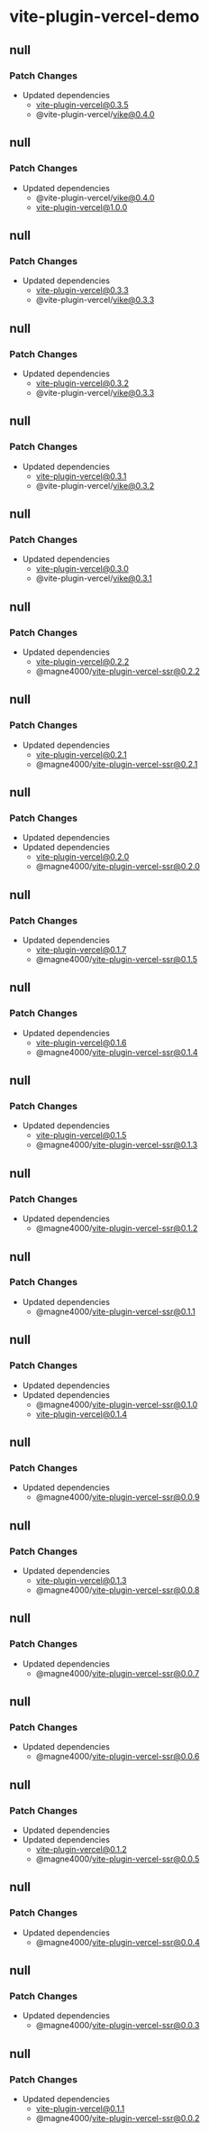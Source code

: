 # vite-plugin-vercel-demo

## null

### Patch Changes

- Updated dependencies
  - vite-plugin-vercel@0.3.5
  - @vite-plugin-vercel/vike@0.4.0

## null

### Patch Changes

- Updated dependencies
  - @vite-plugin-vercel/vike@0.4.0
  - vite-plugin-vercel@1.0.0

## null

### Patch Changes

- Updated dependencies
  - vite-plugin-vercel@0.3.3
  - @vite-plugin-vercel/vike@0.3.3

## null

### Patch Changes

- Updated dependencies
  - vite-plugin-vercel@0.3.2
  - @vite-plugin-vercel/vike@0.3.3

## null

### Patch Changes

- Updated dependencies
  - vite-plugin-vercel@0.3.1
  - @vite-plugin-vercel/vike@0.3.2

## null

### Patch Changes

- Updated dependencies
  - vite-plugin-vercel@0.3.0
  - @vite-plugin-vercel/vike@0.3.1

## null

### Patch Changes

- Updated dependencies
  - vite-plugin-vercel@0.2.2
  - @magne4000/vite-plugin-vercel-ssr@0.2.2

## null

### Patch Changes

- Updated dependencies
  - vite-plugin-vercel@0.2.1
  - @magne4000/vite-plugin-vercel-ssr@0.2.1

## null

### Patch Changes

- Updated dependencies
- Updated dependencies
  - vite-plugin-vercel@0.2.0
  - @magne4000/vite-plugin-vercel-ssr@0.2.0

## null

### Patch Changes

- Updated dependencies
  - vite-plugin-vercel@0.1.7
  - @magne4000/vite-plugin-vercel-ssr@0.1.5

## null

### Patch Changes

- Updated dependencies
  - vite-plugin-vercel@0.1.6
  - @magne4000/vite-plugin-vercel-ssr@0.1.4

## null

### Patch Changes

- Updated dependencies
  - vite-plugin-vercel@0.1.5
  - @magne4000/vite-plugin-vercel-ssr@0.1.3

## null

### Patch Changes

- Updated dependencies
  - @magne4000/vite-plugin-vercel-ssr@0.1.2

## null

### Patch Changes

- Updated dependencies
  - @magne4000/vite-plugin-vercel-ssr@0.1.1

## null

### Patch Changes

- Updated dependencies
- Updated dependencies
  - @magne4000/vite-plugin-vercel-ssr@0.1.0
  - vite-plugin-vercel@0.1.4

## null

### Patch Changes

- Updated dependencies
  - @magne4000/vite-plugin-vercel-ssr@0.0.9

## null

### Patch Changes

- Updated dependencies
  - vite-plugin-vercel@0.1.3
  - @magne4000/vite-plugin-vercel-ssr@0.0.8

## null

### Patch Changes

- Updated dependencies
  - @magne4000/vite-plugin-vercel-ssr@0.0.7

## null

### Patch Changes

- Updated dependencies
  - @magne4000/vite-plugin-vercel-ssr@0.0.6

## null

### Patch Changes

- Updated dependencies
- Updated dependencies
  - vite-plugin-vercel@0.1.2
  - @magne4000/vite-plugin-vercel-ssr@0.0.5

## null

### Patch Changes

- Updated dependencies
  - @magne4000/vite-plugin-vercel-ssr@0.0.4

## null

### Patch Changes

- Updated dependencies
  - @magne4000/vite-plugin-vercel-ssr@0.0.3

## null

### Patch Changes

- Updated dependencies
  - vite-plugin-vercel@0.1.1
  - @magne4000/vite-plugin-vercel-ssr@0.0.2
